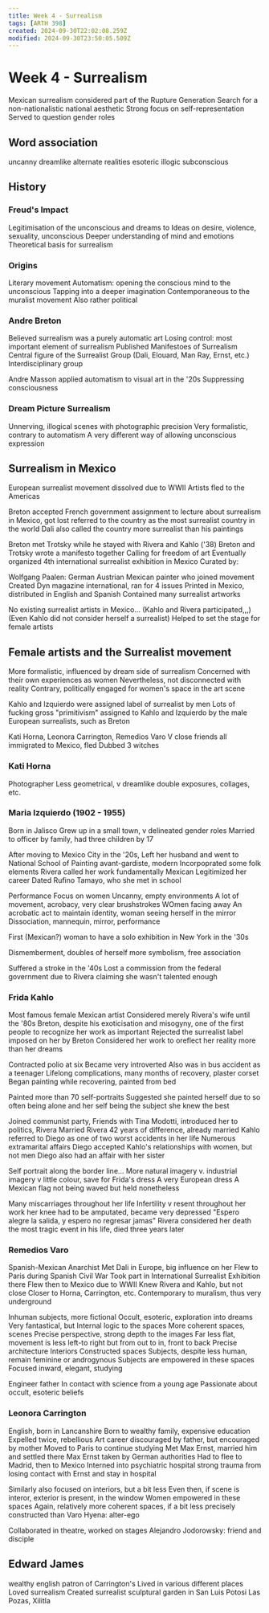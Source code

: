 ```yaml
---
title: Week 4 - Surrealism
tags: [ARTH 398]
created: 2024-09-30T22:02:08.259Z
modified: 2024-09-30T23:50:05.509Z
---
```


# Week 4 - Surrealism

Mexican surrealism considered part of the Rupture Generation
Search for a non-nationalistic national aesthetic
Strong focus on self-representation
Served to question gender roles

## Word association
uncanny
dreamlike
alternate realities
esoteric
illogic
subconscious 

## History
### Freud's Impact
Legitimisation of the unconscious and dreams to 
Ideas on desire, violence, sexuality, unconscious
Deeper understanding of mind and emotions
Theoretical basis for surrealism

### Origins
Literary movement
Automatism: opening the conscious mind to the unconscious
Tapping into a deeper imagination
Contemporaneous to the muralist movement
Also rather political

### Andre Breton
Believed surrealism was a purely automatic art
Losing control: most important element of surrealism
Published Manifestoes of Surrealism
Central figure of the Surrealist Group (Dali, Elouard, Man Ray, Ernst, etc.)
Interdisciplinary group

Andre Masson applied automatism to visual art in the '20s
Suppressing consciousness

### Dream Picture Surrealism
Unnerving, illogical scenes with photographic precision
Very formalistic, contrary to automatism
A very different way of allowing unconscious expression

## Surrealism in Mexico
European surrealist movement dissolved due to WWII
Artists fled to the Americas

Breton accepted French government assignment to lecture about surrealism in Mexico, got lost referred to the country as the most surrealist country in the world
Dali also called the country more surrealist than his paintings

Breton met Trotsky while he stayed with Rivera and Kahlo ('38)
Breton and Trotsky wrote a manifesto together
Calling for freedom of art
Eventually organized 4th international surrealist exhibition in Mexico
Curated by:

Wolfgang Paalen:
German Austrian Mexican painter who joined movement
Created Dyn magazine 
international, ran for 4 issues
Printed in Mexico, distributed in English and Spanish
Contained many surrealist artworks

No existing surrealist artists in Mexico...
(Kahlo and Rivera participated,,,)
(Even Kahlo did not consider herself a surrealist)
Helped to set the stage for female artists

## Female artists and the Surrealist movement
More formalistic,
influenced by dream side of surrealism
Concerned with their own experiences as women
Nevertheless, not disconnected with reality
Contrary, politically engaged for women's space in the art scene

Kahlo and Izquierdo were assigned label of surrealist by men
Lots of fucking gross "primitivism" assigned to Kahlo and Izquierdo by the male European surrealists, such as Breton

Kati Horna, Leonora Carrington, Remedios Varo
V close friends
all immigrated to Mexico, fled
Dubbed 3 witches

### Kati Horna
Photographer
Less geometrical, v dreamlike
double exposures, collages, etc.

### Maria Izquierdo (1902 - 1955)
Born in Jalisco
Grew up in a small town, v delineated gender roles
Married to officer by family, had three children by 17

After moving to Mexico City in the '20s,
Left her husband and went to National School of Painting
avant-gardiste, modern
Incorpoprated some folk elements
Rivera called her work fundamentally Mexican
Legitimized her career
Dated Rufino Tamayo, who she met in school

Performance
Focus on women
Uncanny, empty environments
A lot of movement, acrobacy, very clear brushstrokes
WOmen facing away
An acrobatic act to maintain identity, woman seeing herself in the mirror
Dissociation, mannequin, mirror, performance

First (Mexican?) woman to have a solo exhibition in New York in the '30s

Dismemberment,
doubles of herself
more symbolism, free association

Suffered a stroke in the '40s
Lost a commission from the federal government due to Rivera claiming she wasn't talented enough

### Frida Kahlo
Most famous female Mexican artist
Considered merely Rivera's wife until the '80s
Breton, despite his exoticisation and misogyny, one of the first people to recognize her work as important
Rejected the surrealist label imposed on her by Breton
Considered her work to oreflect her reality more than her dreams

Contracted polio at six
Became very introverted
Also was in bus accident as a teenager
Lifelong complications, many months of recovery, plaster corset
Began painting while recovering, painted from bed

Painted more than 70 self-portraits
Suggested she painted herself due to so often being alone and her self being the subject she knew the best

Joined communist party,
Friends with Tina Modotti, introduced her to politics, Rivera
Married Rivera
42 years of difference, already married
Kahlo referred to Diego as one of two worst accidents in her life
Numerous extramarital affairs
Diego accepted Kahlo's relationships with women, but not men
Diego also had an affair with her sister

Self portrait along the border line...
More natural imagery v. industrial imagery
v little colour, save for Frida's dress
A very European dress
A Mexican flag not being waved but held nonetheless

Many miscarriages throughout her life
Infertility v resent throughout her work
her knee had to be amputated, became very depressed
"Espero alegre la salida, y espero no regresar jamas"
Rivera considered her death the most tragic event in his life, died three years later

### Remedios Varo
Spanish-Mexican
Anarchist
Met Dali in Europe, big influence on her
Flew to Paris during Spanish Civil War
Took part in International Surrealist Exhibition there
Flew then to Mexico due to WWII
Knew Rivera and Kahlo, but not close
Closer to Horna, Carrington, etc.
Contemporary to muralism, thus very underground

Inhuman subjects, more fictional
Occult, esoteric, exploration into dreams
Very fantastical, but
Internal logic to the spaces
More coherent spaces, scenes
Precise perspective, strong depth to the images
Far less flat, movement is less left-to right but from out to in, front to back
Precise architecture
Interiors
Constructed spaces
Subjects, despite less human, remain feminine or androgynous
Subjects are empowered in these spaces
Focused inward, elegant, studying

Engineer father
In contact with science from a young age
Passionate about occult, esoteric beliefs

### Leonora Carrington
English, born in Lancanshire
Born to wealthy family, expensive education
Expelled twice, rebellious
Art career discouraged by father, but encouraged by mother
Moved to Paris to continue studying
Met Max Ernst, married him and settled there
Max Ernst taken by German authorities
Had to flee to Madrid, then to Mexico
Interned into psychiatric hospital
strong trauma from losing contact with Ernst and stay in hospital

Similarly also focused on interiors, but a bit less
Even then, if scene is interor, exterior is present, in the window
Women empowered in these spaces
Again, relatively more coherent spaces,
if a bit less precisely constructed than Varo
Hyena: alter-ego

Collaborated in theatre,
worked on stages
Alejandro Jodorowsky: friend and disciple

## Edward James
wealthy english patron of Carrington's
Lived in various different places
Loved surrealism
Created surrealist sculptural garden in San Luis Potosi
Las Pozas, Xilitla

